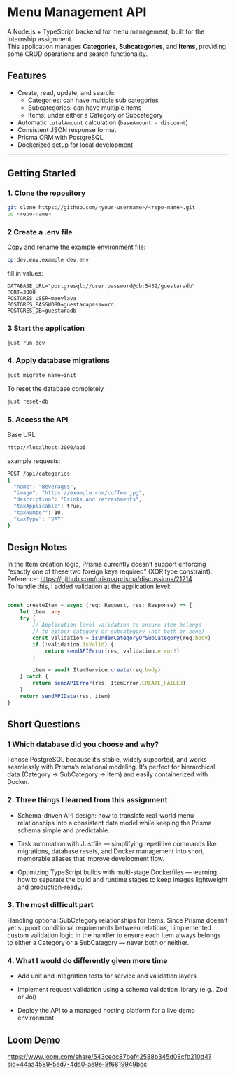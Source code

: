 # Menu Management API

A Node.js + TypeScript backend for menu management, built for the internship assignment.  
This application manages **Categories**, **Subcategories**, and **Items**, providing some CRUD operations and search functionality.

## Features

- Create, read, update, and search:
  - Categories: can have multiple sub categories
  - Subcategories: can have multiple items
  - Items: under either a Category or Subcategory
- Automatic `totalAmount` calculation (`baseAmount - discount`)
- Consistent JSON response format
- Prisma ORM with PostgreSQL
- Dockerized setup for local development

---

##  Getting Started

### 1️. Clone the repository
```bash
git clone https://github.com/<your-username>/<repo-name>.git
cd <repo-name>
```

### 2 Create a .env file
Copy and rename the example environment file:
```bash
cp dev.env.example dev.env
```
fill in values:
```.dotenv
DATABASE_URL="postgresql://user:password@db:5432/guestaradb"
PORT=3000
POSTGRES_USER=maevlava
POSTGRES_PASSWORD=guestarapassword
POSTGRES_DB=guestaradb
```

### 3 Start the application
```bash
just run-dev
```

### 4. Apply database migrations
```bash
just migrate name=init
```
To reset the database completely
```bash
just reset-db
```

### 5. Access the API
Base URL:
```bash
http://localhost:3000/api
```
example requests:
```bash
POST /api/categories
{
  "name": "Beverages",
  "image": "https://example.com/coffee.jpg",
  "description": "Drinks and refreshments",
  "taxApplicable": true,
  "taxNumber": 10,
  "taxType": "VAT"
}
```

## Design Notes
In the Item creation logic, Prisma currently doesn’t support enforcing “exactly one of these two foreign keys required” (XOR type constraint).
Reference: https://github.com/prisma/prisma/discussions/21214<br>
To handle this, I added validation at the application level:
```ts

const createItem = async (req: Request, res: Response) => {
    let item: any
    try {
        // Application-level validation to ensure item belongs
        // to either category or subcategory (not both or none)
        const validation = isUnderCategoryOrSubCategory(req.body)
        if (!validation.isValid) {
            return sendAPIError(res, validation.error!)
        }

        item = await ItemService.create(req.body)
    } catch {
        return sendAPIError(res, ItemError.CREATE_FAILED)
    }
    return sendAPIData(res, item)
}
```
## Short Questions

### 1 Which database did you choose and why?
I chose PostgreSQL because it’s stable, widely supported, and works seamlessly with Prisma’s relational modeling.
It’s perfect for hierarchical data (Category → SubCategory → Item) and easily containerized with Docker.

### 2. Three things I learned from this assignment
- Schema-driven API design: how to translate real-world menu relationships into a consistent data model while keeping the Prisma schema simple and predictable.

- Task automation with Justfile — simplifying repetitive commands like migrations, database resets, and Docker management into short, memorable aliases that improve development flow.

- Optimizing TypeScript builds with multi-stage Dockerfiles — learning how to separate the build and runtime stages to keep images lightweight and production-ready.

### 3. The most difficult part
Handling optional SubCategory relationships for Items.
Since Prisma doesn’t yet support conditional requirements between relations,
I implemented custom validation logic in the handler to ensure each Item always belongs to either a Category or a SubCategory — never both or neither.

### 4. What I would do differently given more time
- Add unit and integration tests for service and validation layers

- Implement request validation using a schema validation library (e.g., Zod or Joi)

- Deploy the API to a managed hosting platform for a live demo environment


## Loom Demo
https://www.loom.com/share/543cedc87bef42588b345d08cfb210d4?sid=44aa4589-5ed7-4da0-ae9e-8f6819949bcc
